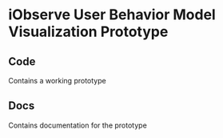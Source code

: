 # iObserve User Behavior Model Visualization Prototype

## Code

Contains a working prototype

## Docs

Contains documentation for the prototype
